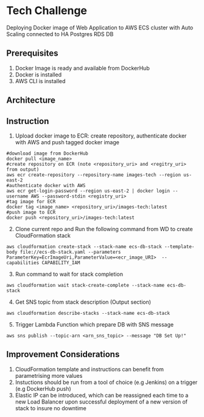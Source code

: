 # Tech Challenge

Deploying Docker image of Web Application to AWS ECS cluster with Auto Scaling connected to HA Postgres RDS DB

## Prerequisites

1. Docker Image is ready and available from DockerHub
2. Docker is installed
2. AWS CLI is installed

## Architecture

## Instruction

1. Upload docker image to ECR: create repository, authenticate docker with AWS and push tagged docker image
```console
#download image from DockerHub
docker pull <image_name>
#create repository on ECR (note <repository_uri> and <regitry_uri> from output)
aws ecr create-repository --repository-name images-tech --region us-east-2
#authenticate docker with AWS 
aws ecr get-login-password --region us-east-2 | docker login --username AWS --password-stdin <registry_uri>
#tag image for ECR
docker tag <image_name> <repository_uri>/images-tech:latest
#push image to ECR
docker push <repository_uri>/images-tech:latest
```

2. Clone current repo and Run the following command from WD to create CloudFormation stack
```console
aws cloudformation create-stack --stack-name ecs-db-stack --template-body file://ecs-db-stack.yaml --parameters ParameterKey=EcrImageUri,ParameterValue=<ecr_image_URI>  --capabilities CAPABILITY_IAM
```

3. Run command to wait for stack completion
```console
aws cloudformation wait stack-create-complete --stack-name ecs-db-stack
```

4. Get SNS topic from stack description (Output section)
```console
aws cloudformation describe-stacks --stack-name ecs-db-stack
```

5. Trigger Lambda Function which prepare DB with SNS message  
```console
aws sns publish --topic-arn <arn_sns_topic> --message "DB Set Up!"
```

## Improvement Considerations

1. CloudFormation template and instructions can benefit from parametrising more values
2. Instuctions should be run from a tool of choice (e.g Jenkins) on a trigger (e.g DockerHub push)
3. Elastic IP can be introduced, which can be reassigned each time to a new Load Balancer upon successful deployment of a new version of stack to insure no downtime
